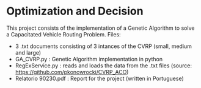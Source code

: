 # Optimization and Decision
This project consists of the implementation of a Genetic Algorithm to solve a Capacitated Vehicle Routing Problem.
Files:
- 3 .txt documents consisting of 3 intances of the CVRP (small, medium and large)
- GA_CVRP.py : Genetic Algorithm implementation in python
- RegExService.py : reads and loads the data from the .txt files (source: https://github.com/pkonowrocki/CVRP_ACO)
- Relatorio 90230.pdf : Report for the project (written in Portuguese)

